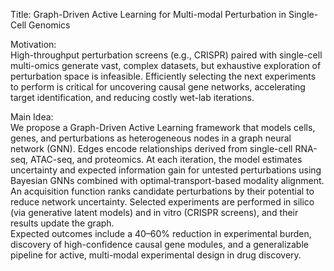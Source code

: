 Title: Graph-Driven Active Learning for Multi-modal Perturbation in Single-Cell Genomics

Motivation:  
High-throughput perturbation screens (e.g., CRISPR) paired with single-cell multi-omics generate vast, complex datasets, but exhaustive exploration of perturbation space is infeasible. Efficiently selecting the next experiments to perform is critical for uncovering causal gene networks, accelerating target identification, and reducing costly wet-lab iterations.

Main Idea:  
We propose a Graph-Driven Active Learning framework that models cells, genes, and perturbations as heterogeneous nodes in a graph neural network (GNN). Edges encode relationships derived from single-cell RNA-seq, ATAC-seq, and proteomics. At each iteration, the model estimates uncertainty and expected information gain for untested perturbations using Bayesian GNNs combined with optimal‐transport-based modality alignment. An acquisition function ranks candidate perturbations by their potential to reduce network uncertainty. Selected experiments are performed in silico (via generative latent models) and in vitro (CRISPR screens), and their results update the graph.  
Expected outcomes include a 40–60% reduction in experimental burden, discovery of high-confidence causal gene modules, and a generalizable pipeline for active, multi-modal experimental design in drug discovery.